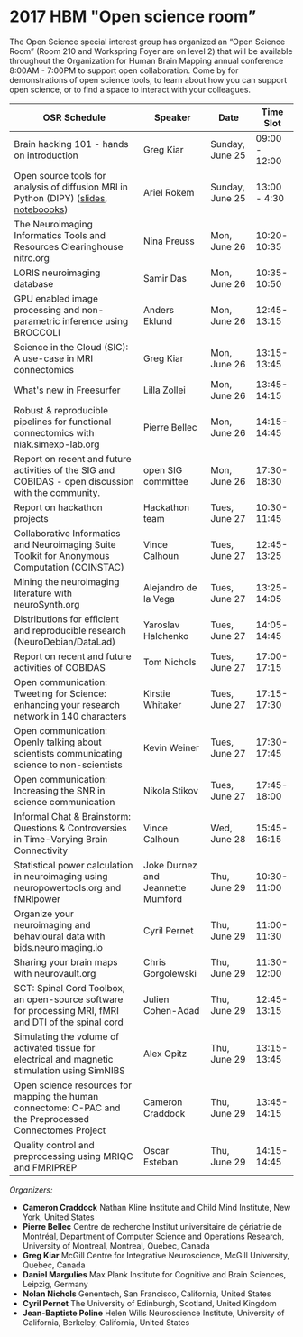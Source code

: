 
# 2017 HBM  "Open science room”

The Open Science special interest group has organized an “Open Science Room”  (Room 210 and Workspring Foyer are on level 2) that will be available throughout the Organization for Human Brain Mapping annual conference 8:00AM - 7:00PM to support open collaboration. Come by for demonstrations of open science tools, to learn about how you can support open science, or to find a space to interact with your colleagues. 

|  OSR Schedule | Speaker | Date | Time Slot |
|---------------|---------|------|-----------|
| Brain hacking 101 - hands on introduction | Greg Kiar | Sunday, June 25 | 09:00 - 12:00 | 
| Open source tools for analysis of diffusion MRI in Python (DIPY) ([slides](https://arokem.github.io/2017-ohbm-dipy-slides), [noteboooks](https://github.com/datacarpentry/python-neuroimaging-lesson))| Ariel Rokem | Sunday, June 25 | 13:00 - 4:30 | 
| The Neuroimaging Informatics Tools and Resources Clearinghouse nitrc.org | Nina Preuss | Mon, June 26 | 10:20-10:35 |
| LORIS neuroimaging database | Samir Das | Mon, June 26 |  10:35-10:50 |        
| GPU enabled image processing and non-parametric inference using BROCCOLI | Anders Eklund | Mon, June 26 |  12:45- 13:15 |   
|	Science in the Cloud (SIC): A use-case in MRI connectomics | Greg Kiar | Mon, June 26 |  13:15- 13:45 |
| What's new in Freesurfer | Lilla Zollei | Mon, June 26 |  13:45- 14:15 |        
| Robust & reproducible pipelines for functional connectomics with niak.simexp-lab.org | Pierre Bellec | Mon, June 26 |  14:15- 14:45 |   
| Report on recent and future activities of the SIG and COBIDAS - open discussion with the community. | open SIG committee | Mon, June 26 | 17:30- 18:30 |
| Report on hackathon projects | Hackathon team | Tues, June 27 | 10:30- 11:45 |
| Collaborative Informatics and Neuroimaging Suite Toolkit for Anonymous Computation (COINSTAC) | Vince Calhoun | Tues, June 27 |  12:45- 13:25 |        
| Mining the neuroimaging literature with neuroSynth.org | Alejandro de la Vega | Tues, June 27 |  13:25- 14:05 |
|	Distributions for efficient and reproducible research (NeuroDebian/DataLad) | Yaroslav Halchenko | Tues, June 27 |  14:05- 14:45 |        
| Report on recent and future activities of COBIDAS | Tom Nichols | Tues, June 27 | 17:00- 17:15 |
| Open communication: Tweeting for Science: enhancing your research network in 140 characters | Kirstie Whitaker | Tues, June 27 | 17:15- 17:30 |
| Open communication: Openly talking about scientists communicating science to non-scientists | Kevin Weiner | Tues, June 27 | 17:30- 17:45 |
| Open communication: Increasing the SNR in science communication |	Nikola Stikov | Tues, June 27 | 17:45- 18:00 |
| Informal Chat & Brainstorm: Questions & Controversies in Time-Varying Brain Connectivity |	Vince Calhoun | Wed, June 28 | 15:45- 16:15 |
|	Statistical power calculation in neuroimaging using neuropowertools.org and fMRIpower | Joke Durnez and Jeannette Mumford | Thu, June 29 | 10:30-11:00 |        
|		Organize your neuroimaging and behavioural data with bids.neuroimaging.io | Cyril Pernet | Thu, June 29 | 11:00-11:30 |        
|		Sharing your brain maps with neurovault.org | Chris Gorgolewski | Thu, June 29 | 11:30-12:00 |        
|		SCT: Spinal Cord Toolbox, an open-source software for processing MRI, fMRI and DTI of the spinal cord | Julien Cohen-Adad | Thu, June 29 | 12:45- 13:15 |        
|		Simulating the volume of activated tissue for electrical and magnetic stimulation using SimNIBS | Alex Opitz | Thu, June 29 | 13:15- 13:45 |        
|		Open science resources for mapping the human connectome: C-PAC and the Preprocessed Connectomes Project | Cameron Craddock | Thu, June 29 | 13:45- 14:15 |        
|		Quality control and preprocessing using MRIQC and FMRIPREP | Oscar Esteban | Thu, June 29 | 14:15- 14:45 |  

*Organizers:*
 * **Cameron Craddock** Nathan Kline Institute and Child Mind Institute, New York, United States
 * **Pierre Bellec** Centre de recherche Institut universitaire de gériatrie de Montréal, Department of Computer Science and Operations Research, University of Montreal, Montreal, Quebec, Canada 
 * **Greg Kiar** McGill Centre for Integrative Neuroscience, McGill University, Quebec, Canada
 * **Daniel Margulies** Max Plank Institute for Cognitive and Brain Sciences, Leipzig, Germany
 * **Nolan Nichols** Genentech, San Francisco, California, United States
 * **Cyril Pernet** The University of Edinburgh, Scotland, United Kingdom
 * **Jean-Baptiste Poline** Helen Wills Neuroscience Institute, University of California, Berkeley, California, United States
 

 
 
